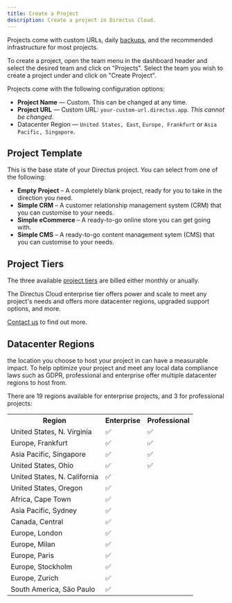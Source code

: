 ```yaml
---
title: Create a Project
description: Create a project in Directus Cloud.
---
```


Projects come with custom URLs, daily [backups](/cloud/projects/backups), and the recommended infrastructure for most projects.

To create a project, open the team menu in the dashboard header and select the desired team and click on "Projects". Select the team you wish to create a project under and click on "Create Project". 

Projects come with the following configuration options:

- **Project Name** — Custom. This can be changed at any time.
- **Project URL** — Custom URL: `your-custom-url.directus.app`. _This cannot be changed_.
- Datacenter Region — `United States, East`, `Europe, Frankfurt` or
  `Asia Pacific, Singapore`.

## Project Template

<!--TODO: Image of template selector-->

This is the base state of your Directus project. You can select from one of the following:

- **Empty Project** – A completely blank project, ready for you to take in the direction you need.
- **Simple CRM** – A customer relationship management system (CRM) that you can customise to your needs.
- **Simple eCommerce** – A ready-to-go online store you can get going with.
- **Simple CMS** – A ready-to-go content management sytem (CMS) that you can customise to your needs.

## Project Tiers

The three available [project tiers](/cloud/getting-started/introduction) are billed either monthly or anually.

The Directus Cloud enterprise tier offers power and scale to meet any project's needs and offers more datacenter regions, upgraded support options, and more.

[Contact us](https://directus.io/contact) to find out more.

## Datacenter Regions 

the location you choose to host your project in can have a measurable impact. To help optimize your project and meet any local data compliance laws such as GDPR, professional and enterprise offer multiple datacenter regions to host from.

There are 19 regions available for enterprise projects, and 3 for professional projects:

<table>
  <tr>
    <th>Region</th>
    <th>Enterprise</th>
    <th>Professional</th>
  </tr>
  <tr>
    <td>United States, N. Virginia</td>
    <td>✅</td>
    <td>✅</td>
  </tr>
  <tr>
    <td>Europe, Frankfurt</td>
    <td>✅</td>
    <td>✅</td>
  </tr>
  <tr>
    <td>Asia Pacific, Singapore</td>
    <td>✅</td>
    <td>✅</td>
  </tr>
  <tr>
    <td>United States, Ohio</td>
    <td>✅</td>
    <td>✅</td>
  </tr>
  <tr>
    <td>United States, N. California</td>
    <td>✅</td>
    <td></td>
  </tr>
  <tr>
    <td>United States, Oregon</td>
    <td>✅</td>
    <td></td>
  </tr>
  <tr>
    <td>Africa, Cape Town</td>
    <td>✅</td>
    <td></td>
  </tr>
  <tr>
    <td>Asia Pacific, Sydney</td>
    <td>✅</td>
    <td></td>
  </tr>
  <tr>
    <td>Canada, Central</td>
    <td>✅</td>
    <td></td>
  </tr>
  <tr>
    <td>Europe, London</td>
    <td>✅</td>
    <td></td>
  </tr>
  <tr>
    <td>Europe, Milan</td>
    <td>✅</td>
    <td></td>
  </tr>
  <tr>
    <td>Europe, Paris</td>
    <td>✅</td>
    <td></td>
  </tr>
  <tr>
    <td>Europe, Stockholm</td>
    <td>✅</td>
    <td></td>
  </tr>
  <tr>
    <td>Europe, Zurich</td>
    <td>✅</td>
    <td></td>
  </tr>
  <tr>
    <td>South America, São Paulo</td>
    <td>✅</td>
    <td></td>
  </tr>
</table>

